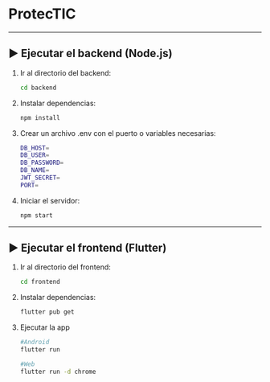 # ProtecTIC

---

## ▶️ Ejecutar el backend (Node.js)

1. Ir al directorio del backend:

   ```bash
   cd backend

2. Instalar dependencias:

   ```bash
   npm install

3. Crear un archivo .env con el puerto o variables necesarias:
   ```bash
   DB_HOST=
   DB_USER=
   DB_PASSWORD=
   DB_NAME=
   JWT_SECRET=
   PORT=

4. Iniciar el servidor:
   ```bash
   npm start
---

## ▶️ Ejecutar el frontend (Flutter)

1. Ir al directorio del frontend:

   ```bash
   cd frontend

2. Instalar dependencias:

   ```bash
   flutter pub get

3. Ejecutar la app

   ```bash
   #Android
   flutter run

   #Web
   flutter run -d chrome

   
